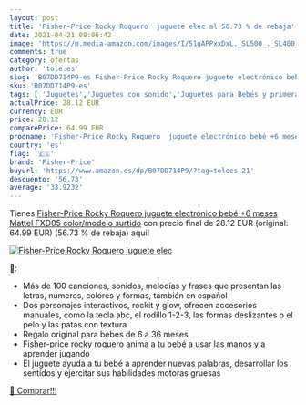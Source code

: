 ```yaml
---
layout: post
title: 'Fisher-Price Rocky Roquero  juguete elec al 56.73 % de rebaja'
date: 2021-04-21 08:06:42
image: 'https://m.media-amazon.com/images/I/51gAPPxxDxL._SL500_._SL400_.jpg'
comments: true
category: ofertas
author: 'tole.es'
slug: 'B07DD714P9-es Fisher-Price Rocky Roquero juguete electrónico bebé +6...'
sku: 'B07DD714P9-es'
tags: [ 'Juguetes','Juguetes con sonido','Juguetes para Bebés y primera infancia','Juguetes y juegos','Muñecos y figuras','fisher-price','mattel', ]
actualPrice: 28.12 EUR
currency: EUR
price: 28.12
comparePrice: 64.99 EUR
prodname: 'Fisher-Price Rocky Roquero  juguete electrónico bebé +6 meses  Mattel FXD05    color/modelo surtido'
country: 'es'
flag: '🇪🇸'
brand: 'Fisher-Price'
buyurl: 'https://www.amazon.es/dp/B07DD714P9/?tag=tolees-21'
descuento: '56.73'
average: '33.9232'
---
```


Tienes [Fisher-Price Rocky Roquero  juguete electrónico bebé +6 meses  Mattel FXD05    color/modelo surtido](https://www.amazon.es/dp/B07DD714P9/?tag=tolees-21) con precio final de  28.12 EUR (original: 64.99 EUR) (56.73 %  de rebaja) aqui!

[![Fisher-Price Rocky Roquero  juguete elec](https://m.media-amazon.com/images/I/51gAPPxxDxL._SL500_._SL400_.jpg)](https://www.amazon.es/dp/B07DD714P9/?tag=tolees-21)

🔎:

- Más de 100 canciones, sonidos, melodías y frases que presentan las letras, números, colores y formas, también en español
- Dos personajes interactivos, rockit y glow, ofrecen accesorios manuales, como la tecla abc, el rodillo 1-2-3, las formas deslizantes o el pelo y las patas con textura
- Regalo original para bebes de 6 a 36 meses
- Fisher-price rocky roquero anima a tu bebé a usar las manos y a aprender jugando
- El juguete ayuda a tu bebé a aprender nuevas palabras, desarrollar los sentidos y ejercitar sus habilidades motoras gruesas

[🛒 Comprar!!!](https://www.amazon.es/dp/B07DD714P9/?tag=tolees-21)
